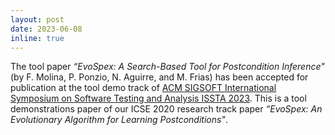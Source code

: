 ```yaml
---
layout: post
date: 2023-06-08
inline: true
---
```


The tool paper *“EvoSpex: A Search-Based Tool for Postcondition Inference"* (by F. Molina, P. Ponzio, N. Aguirre, and M. Frias) has been accepted for publication at the tool demo track of [ACM SIGSOFT International Symposium on Software Testing and Analysis ISSTA 2023](https://conf.researchr.org/home/issta-2023). This is a tool demonstrations paper of our ICSE 2020 research track paper *“EvoSpex: An Evolutionary Algorithm for Learning Postconditions"*.

